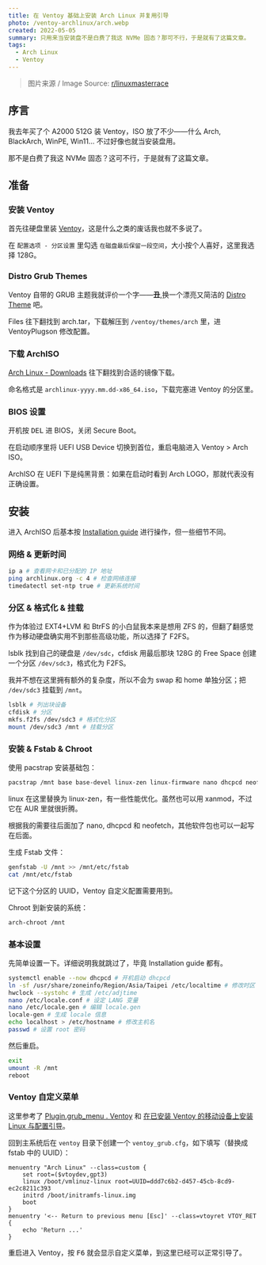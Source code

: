 ```yaml
---
title: 在 Ventoy 基础上安装 Arch Linux 并复用引导
photo: /ventoy-archlinux/arch.webp
created: 2022-05-05
summary: 只用来当安装盘不是白费了我这 NVMe 固态？那可不行，于是就有了这篇文章。
tags:
  - Arch Linux
  - Ventoy
---
```


> 图片来源 / Image Source: [r/linuxmasterrace](https://www.reddit.com/r/linuxmasterrace/comments/9luu1l/_/)

## 序言

我去年买了个 A2000 512G 装 Ventoy，ISO 放了不少——什么 Arch, BlackArch, WinPE, Win11... 不过好像也就当安装盘用。

那不是白费了我这 NVMe 固态？这可不行，于是就有了这篇文章。

## 准备

### 安装 Ventoy

首先往硬盘里装 [Ventoy](https://ventoy.net)，这是什么之类的废话我也就不多说了。

在 `配置选项 - 分区设置` 里勾选 `在磁盘最后保留一段空间`，大小按个人喜好，这里我选择 128G。

### Distro Grub Themes

Ventoy 自带的 GRUB 主题我就评价一个字——**丑**,换一个漂亮又简洁的 [Distro Theme](https://www.gnome-look.org/p/1482847) 吧。

Files 往下翻找到 arch.tar，下载解压到 `/ventoy/themes/arch` 里，进 VentoyPlugson 修改配置。

### 下载 ArchISO

[Arch Linux - Downloads](https://archlinux.org/download) 往下翻找到合适的镜像下载。

命名格式是 `archlinux-yyyy.mm.dd-x86_64.iso`，下载完塞进 Ventoy 的分区里。

### BIOS 设置

开机按 <kbd>DEL</kbd> 进 BIOS，关闭 Secure Boot。

在启动顺序里将 UEFI USB Device 切换到首位，重启电脑进入 Ventoy > Arch ISO。

ArchISO 在 UEFI 下是纯黑背景：如果在启动时看到 Arch LOGO，那就代表没有正确设置。

## 安装

进入 ArchISO 后基本按 [Installation guide](https://wiki.archlinux.org/title/Installation_guide) 进行操作，但一些细节不同。

### 网络 & 更新时间

```bash
ip a # 查看网卡和已分配的 IP 地址
ping archlinux.org -c 4 # 检查网络连接
timedatectl set-ntp true # 更新系统时间
```

### 分区 & 格式化 & 挂载

作为体验过 EXT4+LVM 和 BtrFS 的小白鼠我本来是想用 ZFS 的，但翻了翻感觉作为移动硬盘确实用不到那些高级功能，所以选择了 F2FS。

lsblk 找到自己的硬盘是 `/dev/sdc`，cfdisk 用最后那块 128G 的 Free Space 创建一个分区 `/dev/sdc3`，格式化为 F2FS。

我并不想在这里拥有额外的复杂度，所以不会为 swap 和 home 单独分区；把 `/dev/sdc3` 挂载到 `/mnt`。

```bash
lsblk # 列出块设备
cfdisk # 分区
mkfs.f2fs /dev/sdc3 # 格式化分区
mount /dev/sdc3 /mnt # 挂载分区
```

### 安装 & Fstab & Chroot

使用 pacstrap 安装基础包：

```bash
pacstrap /mnt base base-devel linux-zen linux-firmware nano dhcpcd neofetch
```

linux 在这里替换为 linux-zen，有一些性能优化。虽然也可以用 xanmod，不过它在 AUR 里就很折腾。

根据我的需要往后面加了 nano, dhcpcd 和 neofetch，其他软件包也可以一起写在后面。

生成 Fstab 文件：

```bash
genfstab -U /mnt >> /mnt/etc/fstab
cat /mnt/etc/fstab
```

记下这个分区的 UUID，Ventoy 自定义配置需要用到。

Chroot 到新安装的系统：

```bash
arch-chroot /mnt
```

### 基本设置

先简单设置一下。详细说明我就跳过了，毕竟 Installation guide 都有。

```bash
systemctl enable --now dhcpcd # 开机启动 dhcpcd
ln -sf /usr/share/zoneinfo/Region/Asia/Taipei /etc/localtime # 修改时区
hwclock --systohc # 生成 /etc/adjtime
nano /etc/locale.conf # 设定 LANG 变量
nano /etc/locale.gen # 编辑 locale.gen
locale-gen # 生成 locale 信息
echo localhost > /etc/hostname # 修改主机名
passwd # 设置 root 密码
```

然后重启。

```bash
exit
umount -R /mnt
reboot
```

### Ventoy 自定义菜单

这里参考了 [Plugin.grub_menu . Ventoy](https://www.ventoy.net/cn/plugin_grubmenu.html) 和 [在已安装 Ventoy 的移动设备上安装 Linux 与配置引导](https://lpwmm.blog.csdn.net/article/details/119056455)。

回到主系统后在 `ventoy` 目录下创建一个 `ventoy_grub.cfg`，如下填写（替换成 fstab 中的 UUID）：

```text
menuentry "Arch Linux" --class=custom {
    set root=($vtoydev,gpt3)
    linux /boot/vmlinuz-linux root=UUID=ddd7c6b2-d457-45cb-8cd9-ec2c8211c393
    initrd /boot/initramfs-linux.img
    boot
}
menuentry '<-- Return to previous menu [Esc]' --class=vtoyret VTOY_RET {
    echo 'Return ...'
}
```

重启进入 Ventoy，按 <kbd>F6</kbd> 就会显示自定义菜单，到这里已经可以正常引导了。
